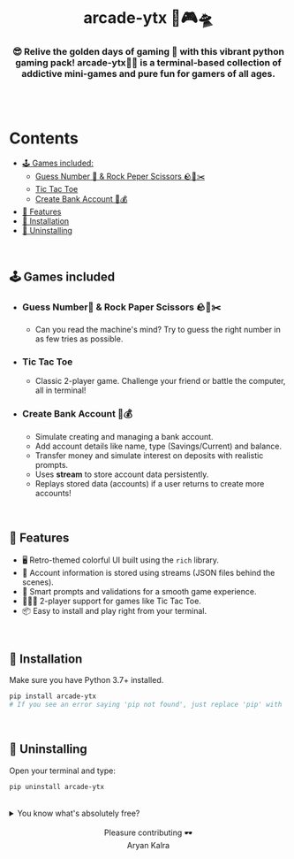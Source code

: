 <div align="center">
  
  # arcade-ytx 🚀🎮🛸
  
  ### 😎 Relive the golden days of gaming 👾 with this vibrant python gaming pack! **arcade-ytx**🌈🦄 is a terminal-based collection of addictive mini-games and pure fun for gamers of all ages.

</div>

<br/>

<br/>

# Contents

- [🕹️ Games included:](#%EF%B8%8F-games-included)
  - [Guess Number 🤔 & Rock Peper Scissors 🪨📃✂️](#guess-number--rock-paper-scissors-%EF%B8%8F)
  - [Tic Tac Toe](#tic-tac-toe)
  - [Create Bank Account 🏦💰](#create-bank-account-)
- [💎 Features](#-features)
- [🚀 Installation](#-installation)
- [🚮 Uninstalling](#-uninstalling)

<br/>

## 🕹️ Games included

* ###  Guess Number🤔 & Rock Paper Scissors 🪨📃✂️
  - Can you read the machine's mind? Try to guess the right number in as few tries as possible.

* ### Tic Tac Toe 
  - Classic 2-player game. Challenge your friend or battle the computer, all in terminal!

* ### Create Bank Account 🏦💰
  - Simulate creating and managing a bank account.
  - Add account details like name, type (Savings/Current) and balance.
  - Transfer money and simulate interest on deposits with realistic prompts.
  - Uses **stream** to store account data persistently.
  - Replays stored data (accounts) if a user returns to create more accounts!

<br/>

## 💎 Features

- 🖥️ Retro-themed colorful UI built using the `rich` library.
- 💾 Account information is stored using streams (JSON files behind the scenes).
- 🧠 Smart prompts and validations for a smooth game experience.
- 🧑‍🤝‍🧑 2-player support for games like Tic Tac Toe.
- 📦 Easy to install and play right from your terminal.

<br/>

## 🚀 Installation

Make sure you have Python 3.7+ installed.

```bash
pip install arcade-ytx
# If you see an error saying 'pip not found', just replace 'pip' with 'pip3'.
```

<br/>

## 🚮 Uninstalling

Open your terminal and type:

```bash
pip uninstall arcade-ytx
```
<br/>

<details>
  <summary>You know what's absolutely free?</summary>

- Leaving a ⭐ star
- 🍴Forking the repository
- No hidden fees, no subscriptions — just pure open-source love🥰!

</details>

<br/>

<div align="center">
Pleasure contributing 🕶️ <br>
Aryan Kalra

</div>
